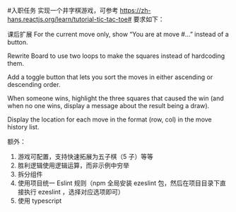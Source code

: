 #入职任务
实现一个井字棋游戏，可参考 https://zh-hans.reactjs.org/learn/tutorial-tic-tac-toe# 要求如下：

课后扩展
For the current move only, show “You are at move #…” instead of a button.

Rewrite Board to use two loops to make the squares instead of hardcoding them.

Add a toggle button that lets you sort the moves in either ascending or descending order.

When someone wins, highlight the three squares that caused the win (and when no one wins, display a message about the result being a draw).

Display the location for each move in the format (row, col) in the move history list.

额外：

1. 游戏可配置，支持快速拓展为五子棋（5 子）等等
2. 胜利逻辑使用逻辑运算，而非示例中穷举
3. 拆分组件
4. 使用项目统一 Eslint 规则（npm 全局安装 ezeslint 包，然后在项目目录下直接执行 ezeslint ，选择对应选项即可）
5. 使用 typescript
